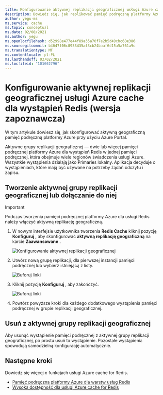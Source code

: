 ```yaml
---
title: Konfigurowanie aktywnej replikacji geograficznej usługi Azure cache dla wystąpień Redis
description: Dowiedz się, jak replikować pamięć podręczną platformy Azure dla wystąpień Redis przedsiębiorstwa w regionach platformy Azure
author: yegu-ms
ms.service: cache
ms.topic: conceptual
ms.date: 02/08/2021
ms.author: yegu
ms.openlocfilehash: d52998e477e44f89a35a70f7e2b5d49cbc68e386
ms.sourcegitcommit: b4647f06c0953435af3cb24baaf6d15a5a761a9c
ms.translationtype: MT
ms.contentlocale: pl-PL
ms.lasthandoff: 03/02/2021
ms.locfileid: "101662796"
---
```

# <a name="configure-active-geo-replication-for-enterprise-azure-cache-for-redis-instances-preview"></a>Konfigurowanie aktywnej replikacji geograficznej usługi Azure cache dla wystąpień Redis (wersja zapoznawcza)

W tym artykule dowiesz się, jak skonfigurować aktywną geograficzną pamięć podręczną platformy Azure przy użyciu Azure Portal.

Aktywne grupy replikacji geograficznej — dwie lub więcej pamięci podręcznej platformy Azure dla wystąpień Redis w jednej pamięci podręcznej, która obejmuje wiele regionów świadczenia usługi Azure. Wszystkie wystąpienia działają jako Primaries lokalny. Aplikacja decyduje o wystąpieniach, które mają być używane na potrzeby żądań odczytu i zapisu.

## <a name="create-or-join-an-active-geo-replication-group"></a>Tworzenie aktywnej grupy replikacji geograficznej lub dołączanie do niej

> [!IMPORTANT]
> Podczas tworzenia pamięci podręcznej platformy Azure dla usługi Redis należy włączyć aktywną replikację geograficzną.
>
>

1. W nowym interfejsie użytkownika tworzenia **Redis Cache** kliknij pozycję **Konfiguruj** , aby skonfigurować **aktywną replikację geograficzną** na karcie **Zaawansowane** .

    ![Konfigurowanie aktywnej replikacji geograficznej](./media/cache-how-to-active-geo-replication/cache-active-geo-replication-not-configured.png)

1. Utwórz nową grupę replikacji, dla pierwszej instancji pamięci podręcznej lub wybierz istniejącą z listy.

    ![Buforuj linki](./media/cache-how-to-active-geo-replication/cache-active-geo-replication-new-group.png)

1. Kliknij pozycję **Konfiguruj** , aby zakończyć.

    ![Buforuj linki](./media/cache-how-to-active-geo-replication/cache-active-geo-replication-configured.png)

1. Powtórz powyższe kroki dla każdego dodatkowego wystąpienia pamięci podręcznej w grupie replikacji geograficznej.

## <a name="remove-from-an-active-geo-replication-group"></a>Usuń z aktywnej grupy replikacji geograficznej

Aby usunąć wystąpienie pamięci podręcznej z aktywnej grupy replikacji geograficznej, po prostu usuń to wystąpienie. Pozostałe wystąpienia spowodują samodzielną konfigurację automatycznie.

## <a name="next-steps"></a>Następne kroki

Dowiedz się więcej o funkcjach usługi Azure cache for Redis.

* [Pamięć podręczna platformy Azure dla warstw usług Redis](cache-overview.md#service-tiers)
* [Wysoka dostępność dla usługi Azure cache for Redis](cache-high-availability.md)
